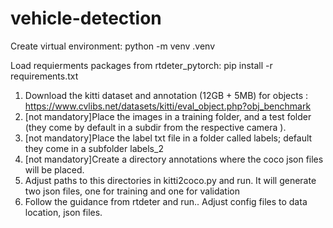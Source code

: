 # vehicle-detection

Create virtual environment:
    python -m venv .venv

Load requierments packages from rtdeter_pytorch:
    pip install -r requirements.txt

1. Download the kitti dataset and annotation (12GB + 5MB) for objects : https://www.cvlibs.net/datasets/kitti/eval_object.php?obj_benchmark
2. [not mandatory]Place the images in a training folder, and a test folder (they come by default in a subdir from the respective camera ).
3. [not mandatory]Place the label txt file in a folder called labels; default they come in a subfolder labels_2
4. [not mandatory]Create a directory annotations where the coco json files will be placed.
5. Adjust paths to this directories in kitti2coco.py and run. It will generate two json files, one for training and one for validation
6. Follow the guidance from rtdeter and run.. Adjust config files to data location, json files.